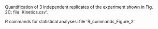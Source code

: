 Quantification of 3 independent replicates of the experiment shown in Fig. 2C: file 'Kinetics.csv'.

R commands for statistical analyses: file 'R_commands_Figure_2'.
